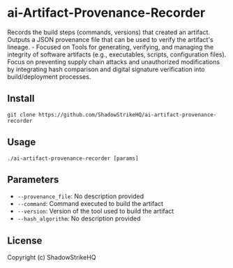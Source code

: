# ai-Artifact-Provenance-Recorder
Records the build steps (commands, versions) that created an artifact. Outputs a JSON provenance file that can be used to verify the artifact's lineage. - Focused on Tools for generating, verifying, and managing the integrity of software artifacts (e.g., executables, scripts, configuration files). Focus on preventing supply chain attacks and unauthorized modifications by integrating hash comparison and digital signature verification into build/deployment processes.

## Install
`git clone https://github.com/ShadowStrikeHQ/ai-artifact-provenance-recorder`

## Usage
`./ai-artifact-provenance-recorder [params]`

## Parameters
- `--provenance_file`: No description provided
- `--command`: Command executed to build the artifact
- `--version`: Version of the tool used to build the artifact
- `--hash_algorithm`: No description provided

## License
Copyright (c) ShadowStrikeHQ
